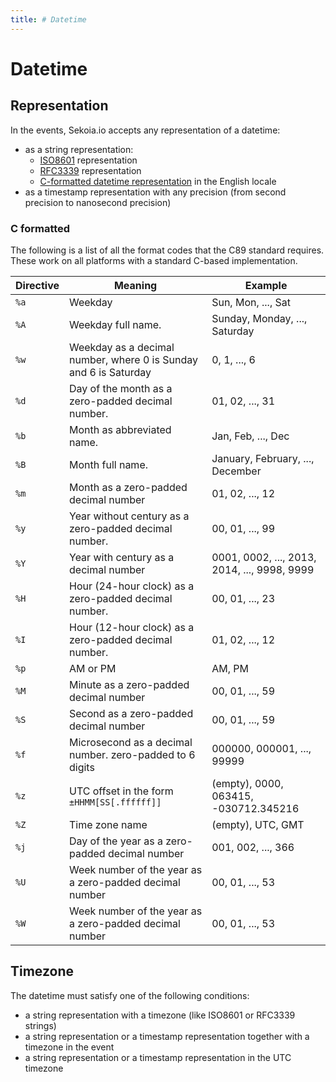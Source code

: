 ```yaml
---
title: # Datetime
---
```


# Datetime


## Representation

In the events, Sekoia.io accepts any representation of a datetime:

- as a string representation:
	- [ISO8601](https://www.iso.org/iso-8601-date-and-time-format.html) representation
	- [RFC3339](https://www.ietf.org/rfc/rfc3339.html) representation
	- [C-formatted datetime representation](#c-formatted) in the English locale
- as a timestamp representation with any precision (from second precision to nanosecond precision)

### C formatted

The following is a list of all the format codes that the C89 standard requires.
These work on all platforms with a standard C-based implementation.

| Directive   | Meaning                                                          | Example                                      |
|-------------|------------------------------------------------------------------|----------------------------------------------|
| ``%a``      | Weekday                                                          | Sun, Mon, ..., Sat                           |
| ``%A``      | Weekday full name.                                               | Sunday, Monday, ..., Saturday                |
| ``%w``      | Weekday as a decimal number, where 0 is Sunday and 6 is Saturday | 0, 1, ..., 6                                 |
| ``%d``      | Day of the month as a  zero-padded decimal number.               | 01, 02, ..., 31                              |
| ``%b``      | Month as abbreviated name.                                       | Jan, Feb, ..., Dec                           |
| ``%B``      | Month full name.                                                 | January, February, ..., December             |
| ``%m``      | Month as a zero-padded decimal number                            | 01, 02, ..., 12                              |
| ``%y``      | Year without century as a zero-padded decimal number.            | 00, 01, ..., 99                              |
| ``%Y``      | Year with century as a decimal number                            | 0001, 0002, ..., 2013, 2014, ..., 9998, 9999 |
| ``%H``      | Hour (24-hour clock) as a zero-padded decimal number.            | 00, 01, ..., 23                              |
| ``%I``      | Hour (12-hour clock) as a zero-padded decimal number.            | 01, 02, ..., 12                              |
| ``%p``      | AM or PM                                                         | AM, PM                                       |
| ``%M``      | Minute as a zero-padded decimal number                           | 00, 01, ..., 59                              |
| ``%S``      | Second as a zero-padded decimal number                           | 00, 01, ..., 59                              |
| ``%f``      | Microsecond as a decimal number. zero-padded to 6 digits         | 000000, 000001, ..., 99999                   |
| ``%z``      | UTC offset in the form ``±HHMM[SS[.ffffff]]``                    | (empty), 0000, 063415, -030712.345216        |
| ``%Z``      | Time zone name                                                   | (empty), UTC, GMT                            |
| ``%j``      | Day of the year as a zero-padded decimal number                  | 001, 002, ..., 366                           |
| ``%U``      | Week number of the year as a zero-padded decimal number          | 00, 01, ..., 53                              |
| ``%W``      | Week number of the year as a zero-padded decimal number          | 00, 01, ..., 53                              |

## Timezone 

The datetime must satisfy one of the following conditions:

- a string representation with a timezone (like ISO8601 or RFC3339 strings)
- a string representation or a timestamp representation together with a timezone in the event
- a string representation or a timestamp representation in the UTC timezone




